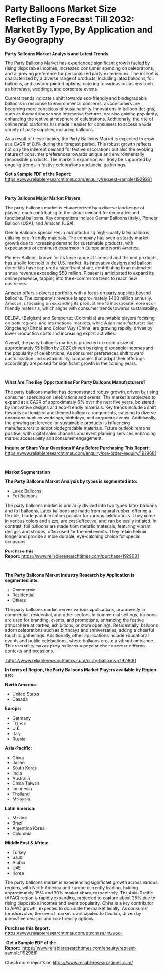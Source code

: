 <p><h1>Party Balloons Market Size Reflecting a Forecast Till 2032: Market By Type, By Application and By Geography</h1></p><p><strong>Party Balloons Market Analysis and Latest Trends</strong></p>
<p><p>The Party Balloons Market has experienced significant growth fueled by rising disposable incomes, increased consumer spending on celebrations, and a growing preference for personalized party experiences. The market is characterized by a diverse range of products, including latex balloons, foil balloons, and custom-printed options, catering to various occasions such as birthdays, weddings, and corporate events.</p><p>Current trends indicate a shift towards eco-friendly and biodegradable balloons in response to environmental concerns, as consumers are becoming more conscious of sustainability. Innovations in balloon designs, such as themed shapes and interactive features, are also gaining popularity, enhancing the festive atmosphere of celebrations. Additionally, the rise of online retail platforms has made it easier for consumers to access a wide variety of party supplies, including balloons.</p><p>As a result of these factors, the Party Balloons Market is expected to grow at a CAGR of 8.1% during the forecast period. This robust growth reflects not only the inherent demand for festive decorations but also the evolving nature of consumer preferences towards unique and environmentally responsible products. The market’s expansion will likely be supported by ongoing trends in festive celebrations and social gatherings.</p></p>
<p><strong>Get a Sample PDF of the Report:&nbsp;</strong> <a href="https://www.reliableresearchtimes.com/enquiry/request-sample/1929681?utm_campaign=3061&utm_medium=2&utm_source=Github&utm_content=ia&utm_term=29032025&utm_id=party-balloons">https://www.reliableresearchtimes.com/enquiry/request-sample/1929681</a></p>
<p>&nbsp;</p>
<p><strong>Party Balloons Major Market Players</strong></p>
<p><p>The party balloons market is characterized by a diverse landscape of players, each contributing to the global demand for decorative and functional balloons. Key competitors include Gemar Balloons (Italy), Pioneer Balloon (USA), and Amscan (USA). </p><p>Gemar Balloons specializes in manufacturing high-quality latex balloons, utilizing eco-friendly materials. The company has seen a steady market growth due to increasing demand for sustainable products, with expectations of continued expansion in Europe and North America.</p><p>Pioneer Balloon, known for its large range of licensed and themed products, has a solid foothold in the U.S. market. Its innovative designs and balloon decor kits have captured a significant share, contributing to an estimated annual revenue exceeding $50 million. Pioneer is anticipated to expand its online presence, tapping into the e-commerce trend to reach new customers.</p><p>Amscan offers a diverse portfolio, with a focus on party supplies beyond balloons. The company's revenue is approximately $400 million annually. Amscan is focusing on expanding its product line to incorporate more eco-friendly materials, which aligns with consumer trends towards sustainability.</p><p>BELBAL (Belgium) and Sempertex (Colombia) are notable players focusing on both regional and international markets, while Asian manufacturers like Xingcheng (China) and Colour Way (China) are growing rapidly, driven by lower production costs and increasing export activities. </p><p>Overall, the party balloons market is projected to reach a size of approximately $5 billion by 2027, driven by rising disposable incomes and the popularity of celebrations. As consumer preferences shift toward customization and sustainability, companies that adapt their offerings accordingly are poised for significant growth in the coming years.</p></p>
<p>&nbsp;</p>
<p><strong>What Are The Key Opportunities For Party Balloons Manufacturers?</strong></p>
<p><p>The party balloons market has demonstrated robust growth, driven by rising consumer spending on celebrations and events. The market is projected to expand at a CAGR of approximately 6% over the next five years, bolstered by innovative designs and eco-friendly materials. Key trends include a shift towards customized and themed balloon arrangements, catering to diverse occasions such as weddings, birthdays, and corporate events. Additionally, the growing preference for sustainable products is influencing manufacturers to adopt biodegradable materials. Future outlook remains positive, with digital sales channels and event planning services enhancing market accessibility and consumer engagement.</p></p>
<p><strong>Inquire or Share Your Questions If Any Before Purchasing This Report:</strong> <a href="https://www.reliableresearchtimes.com/enquiry/pre-order-enquiry/1929681?utm_campaign=3061&utm_medium=2&utm_source=Github&utm_content=ia&utm_term=29032025&utm_id=party-balloons">https://www.reliableresearchtimes.com/enquiry/pre-order-enquiry/1929681</a></p>
<p>&nbsp;</p>
<p><strong>Market Segmentation</strong></p>
<p><strong>The Party Balloons Market Analysis by types is segmented into:</strong></p>
<p><ul><li>Latex Balloons</li><li>Foil Balloons</li></ul></p>
<p><p>The party balloons market is primarily divided into two types: latex balloons and foil balloons. Latex balloons are made from natural rubber, offering a flexible, biodegradable option popular for various celebrations. They come in various colors and sizes, are cost-effective, and can be easily inflated. In contrast, foil balloons are made from metallic materials, featuring vibrant designs and shapes, often used for themed events. They retain helium longer and provide a more durable, eye-catching choice for special occasions.</p></p>
<p><strong>Purchase this Report:&nbsp;</strong><a href="https://www.reliableresearchtimes.com/purchase/1929681?utm_campaign=3061&utm_medium=2&utm_source=Github&utm_content=ia&utm_term=29032025&utm_id=party-balloons">https://www.reliableresearchtimes.com/purchase/1929681</a></p>
<p>&nbsp;</p>
<p><strong>The Party Balloons Market Industry Research by Application is segmented into:</strong></p>
<p><ul><li>Commercial</li><li>Residential</li><li>Others</li></ul></p>
<p><p>The party balloons market serves various applications, prominently in commercial, residential, and other sectors. In commercial settings, balloons are used for branding, events, and promotions, enhancing the festive atmosphere at parties, exhibitions, or store openings. Residentially, balloons adorn celebrations such as birthdays and anniversaries, adding a cheerful touch to gatherings. Additionally, other applications include educational events and public celebrations, where balloons create a vibrant ambiance. This versatility makes party balloons a popular choice across different contexts and occasions.</p></p>
<p><a href="https://www.reliableresearchtimes.com/party-balloons-r1929681?utm_campaign=3061&utm_medium=2&utm_source=Github&utm_content=ia&utm_term=29032025&utm_id=party-balloons">&nbsp;https://www.reliableresearchtimes.com/party-balloons-r1929681</a></p>
<p><strong>In terms of Region, the Party Balloons Market Players available by Region are:</strong></p>
<p>
    <p> <strong> North America: </strong>
        <ul>
            <li>United States</li>
            <li>Canada</li>
        </ul>
        </p> 
    <p> <strong> Europe: </strong>
        <ul>
            <li>Germany</li>
            <li>France</li>
            <li>U.K.</li>
            <li>Italy</li>
            <li>Russia</li>
        </ul>
        </p> 
    <p> <strong> Asia-Pacific: </strong>
        <ul>
            <li>China</li>
            <li>Japan</li>
            <li>South Korea</li>
            <li>India</li>
            <li>Australia</li>
            <li>China Taiwan</li>
            <li>Indonesia</li>
            <li>Thailand</li>
            <li>Malaysia</li>
        </ul>
        </p> 
    <p> <strong> Latin America: </strong>
        <ul>
            <li>Mexico</li>
            <li>Brazil</li>
            <li>Argentina Korea</li>
            <li>Colombia</li>
        </ul>
        </p> 
    <p> <strong> Middle East & Africa: </strong>
        <ul>
            <li>Turkey</li>
            <li>Saudi</li>
            <li>Arabia</li>
            <li>UAE</li>
            <li>Korea</li>
        </ul>
    </p>
    </p>
<p><p>The party balloons market is experiencing significant growth across various regions, with North America and Europe currently leading, holding approximately 35% and 30% market share, respectively. The Asia-Pacific (APAC) region is rapidly expanding, projected to capture about 25% due to rising disposable incomes and event popularity. China is a key contributor to APAC growth, expected to dominate the market locally. As consumer trends evolve, the overall market is anticipated to flourish, driven by innovative designs and eco-friendly options.</p></p>
<p><strong>Purchase this Report: </strong><a href="https://www.reliableresearchtimes.com/purchase/1929681?utm_campaign=3061&utm_medium=2&utm_source=Github&utm_content=ia&utm_term=29032025&utm_id=party-balloons">https://www.reliableresearchtimes.com/purchase/1929681</a></p>
<p>&nbsp;<strong>Get a Sample PDF of the Report:&nbsp;&nbsp;</strong><a href="https://www.reliableresearchtimes.com/enquiry/request-sample/1929681?utm_campaign=3061&utm_medium=2&utm_source=Github&utm_content=ia&utm_term=29032025&utm_id=party-balloons">https://www.reliableresearchtimes.com/enquiry/request-sample/1929681</a></p>
<p><strong></strong></p>
<p>Check more reports on <a href="https://www.reliableresearchtimes.com/?utm_campaign=3061&utm_medium=2&utm_source=Github&utm_content=ia&utm_term=29032025&utm_id=party-balloons">https://www.reliableresearchtimes.com/</a></p>